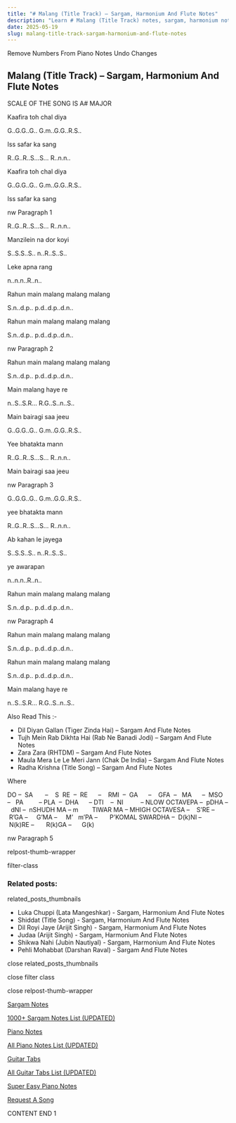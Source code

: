```yaml
---
title: "# Malang (Title Track) – Sargam, Harmonium And Flute Notes"
description: "Learn # Malang (Title Track) notes, sargam, harmonium notations and flute notes. Easy step-by-step tutorial for beginners."
date: 2025-05-19
slug: malang-title-track-sargam-harmonium-and-flute-notes
---
```


Remove Numbers From Piano Notes
Undo Changes



## Malang (Title Track) – Sargam, Harmonium And Flute Notes



SCALE OF THE SONG IS A# MAJOR



Kaafira toh chal diya



G..G.G..G.. G.m..G.G..R.S..



Iss safar ka sang



R..G..R..S…S… R..n.n..



Kaafira toh chal diya



G..G.G..G.. G.m..G.G..R.S..



Iss safar ka sang



nw Paragraph 1

R..G..R..S…S… R..n.n..



Manzilein na dor koyi



S..S.S..S.. n..R..S..S..



Leke apna rang



n..n.n..R..n..



Rahun main malang malang malang



S.n..d.p.. p.d..d.p..d.n..



Rahun main malang malang malang



S.n..d.p.. p.d..d.p..d.n..

nw Paragraph 2



Rahun main malang malang malang



S.n..d.p.. p.d..d.p..d.n..



Main malang haye re



n..S..S.R… R.G..S..n..S..



Main bairagi saa jeeu



G..G.G..G.. G.m..G.G..R.S..



Yee bhatakta mann



R..G..R..S…S… R..n.n..



Main bairagi saa jeeu



nw Paragraph 3

G..G.G..G.. G.m..G.G..R.S..



yee bhatakta mann



R..G..R..S…S… R..n.n..



Ab kahan le jayega



S..S.S..S.. n..R..S..S..



ye awarapan



n..n.n..R..n..



Rahun main malang malang malang



S.n..d.p.. p.d..d.p..d.n..

nw Paragraph 4



Rahun main malang malang malang



S.n..d.p.. p.d..d.p..d.n..



Rahun main malang malang malang



S.n..d.p.. p.d..d.p..d.n..



Main malang haye re



n..S..S.R… R.G..S..n..S..



Also Read This :-



* Dil Diyan Gallan (Tiger Zinda Hai) – Sargam And Flute Notes
* Tujh Mein Rab Dikhta Hai (Rab Ne Banadi Jodi) – Sargam And Flute Notes
* Zara Zara (RHTDM) – Sargam And Flute Notes
* Maula Mera Le Le Meri Jann (Chak De India) – Sargam And Flute Notes
* Radha Krishna (Title Song) – Sargam And Flute Notes



Where



DO –  SA       –    S  RE  –  RE      –    RMI  –  GA      –    GFA  –   MA      –  MSO  –   PA         – PLA  –  DHA      – DTI    –  NI          – NLOW OCTAVEPA –  pDHA –  dNI –  nSHUDH MA – m        TIWAR MA – MHIGH OCTAVESA –    S’RE –     R’GA –     G’MA –     M’   m’PA –       P’KOMAL SWARDHA –  D(k)NI –       N(k)RE –       R(k)GA –      G(k)

nw Paragraph 5



relpost-thumb-wrapper

filter-class

### Related posts:

related_posts_thumbnails

* Luka Chuppi (Lata Mangeshkar) - Sargam, Harmonium And Flute Notes
* Shiddat (Title Song) - Sargam, Harmonium And Flute Notes
* Dil Royi Jaye (Arijit Singh) - Sargam, Harmonium And Flute Notes
* Judaa (Arijit Singh) - Sargam, Harmonium And Flute Notes
* Shikwa Nahi (Jubin Nautiyal) - Sargam, Harmonium And Flute Notes
* Pehli Mohabbat (Darshan Raval) - Sargam And Flute Notes

close related_posts_thumbnails

close filter class

close relpost-thumb-wrapper

[Sargam Notes](https://www.notationsworld.com/sargam-notes.html)

[1000+ Sargam Notes List (UPDATED)](https://www.notationsworld.com/all-songs-list-sargam-notes.html)

[Piano Notes](https://www.notationsworld.com/piano-notes.html)

[All Piano Notes List (UPDATED)](https://www.notationsworld.com/all-songs-list-piano-notes.html)

[Guitar Tabs](https://www.notationsworld.com/guitar-tabs.html)

[All Guitar Tabs List (UPDATED)](https://www.notationsworld.com/all-songs-list-guitar-tabs.html)

[Super Easy Piano Notes](https://studywall.in/)

[Request A Song](https://www.notationsworld.com/request-a-song.html)

CONTENT END 1

